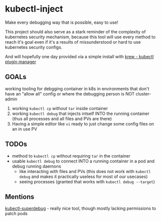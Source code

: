 # kubectl-inject

Make every debugging way that is possible, easy to use!

This project should also serve as a stark reminder of the complexity of kubernetes security mechanism, because this tool will use every method to reach it's goal even if it's a results of missunderstood or hard to use kubernetes security configs.

And will hopefully one day provided via a simple install with [krew - kubectl plugin manager](https://krew.sigs.k8s.io/) 

## GOALs

working tooling for debgging container in k8s in environments that don't have an "allow all" config or where the debugging person is NOT cluster-admin

1. working `kubectl cp` without `tar` inside container
2. working `kubectl debug` that injects intself INTO the running container (thus all processes and all files and PVs are there)
3. Having a simple editor like `vi` ready to just change some config files on an in use PV

## TODOs

- method to `kubectl cp` without requiring `tar` in the container
- usable `kubectl debug` to connect INTO a running container in a pod and debug running daemons
  - like interacting with files and PVs (this does not work with `kubectl debug` and makes it practically useless for most of our usecases)
  - seeing processes (granted that works with `kubectl debug --target`)
 
## Mentions

[kubectl-superdebug](https://github.com/JonMerlevede/kubectl-superdebug) - really nice tool, though mostly lacking permissions to patch pods
